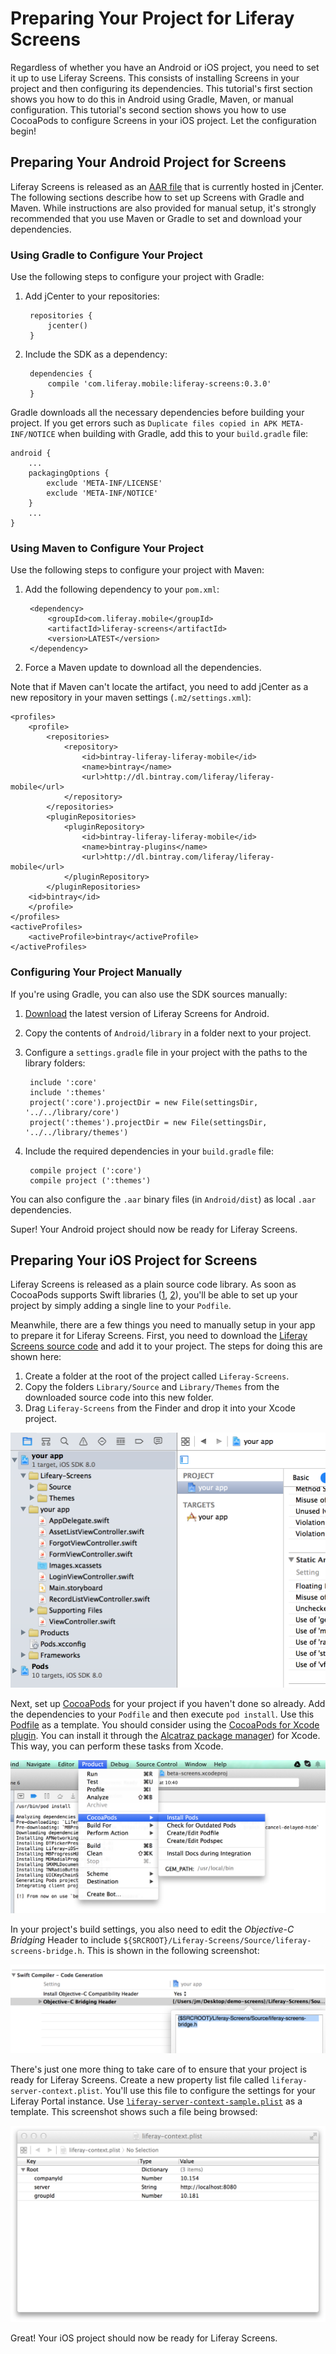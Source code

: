 # Preparing Your Project for Liferay Screens

Regardless of whether you have an Android or iOS project, you need to set it up 
to use Liferay Screens. This consists of installing Screens in your project and 
then configuring its dependencies. This tutorial's first section shows you how 
to do this in Android using Gradle, Maven, or manual configuration. This 
tutorial's second section shows you how to use CocoaPods to configure Screens in 
your iOS project. Let the configuration begin!

## Preparing Your Android Project for Screens

Liferay Screens is released as an [AAR file](http://tools.android.com/tech-docs/new-build-system/aar-format) 
that is currently hosted in jCenter. The following sections describe how to set 
up Screens with Gradle and Maven. While instructions are also provided for 
manual setup, it's strongly recommended that you use Maven or Gradle to set and 
download your dependencies. 

### Using Gradle to Configure Your Project

Use the following steps to configure your project with Gradle:

1. Add jCenter to your repositories:

        repositories {
            jcenter()
        }

2. Include the SDK as a dependency:

        dependencies {
            compile 'com.liferay.mobile:liferay-screens:0.3.0'
        }

Gradle downloads all the necessary dependencies before building your project. If 
you get errors such as `Duplicate files copied in APK META-INF/NOTICE` when 
building with Gradle, add this to your `build.gradle` file:

    android {
        ...
        packagingOptions {	
            exclude 'META-INF/LICENSE'
            exclude 'META-INF/NOTICE'
        }
        ...
    }

### Using Maven to Configure Your Project

Use the following steps to configure your project with Maven:

1. Add the following dependency to your `pom.xml`:

        <dependency>
            <groupId>com.liferay.mobile</groupId>
            <artifactId>liferay-screens</artifactId>
            <version>LATEST</version>
        </dependency>

2. Force a Maven update to download all the dependencies.

Note that if Maven can't locate the artifact, you need to add jCenter as a new 
repository in your maven settings (`.m2/settings.xml`):

    <profiles>
        <profile>
            <repositories>
                <repository>
                    <id>bintray-liferay-liferay-mobile</id>
                    <name>bintray</name>
                    <url>http://dl.bintray.com/liferay/liferay-mobile</url>
                </repository>
            </repositories>
            <pluginRepositories>
                <pluginRepository>
                    <id>bintray-liferay-liferay-mobile</id>
                    <name>bintray-plugins</name>
                    <url>http://dl.bintray.com/liferay/liferay-mobile</url>
                </pluginRepository>
            </pluginRepositories>
	    <id>bintray</id>
        </profile>
    </profiles>
    <activeProfiles>
        <activeProfile>bintray</activeProfile>
    </activeProfiles>

### Configuring Your Project Manually

If you're using Gradle, you can also use the SDK sources manually:

1. [Download](https://github.com/liferay/liferay-screens/releases) the
latest version of Liferay Screens for Android.

2. Copy the contents of `Android/library` in a folder next to your project.

3. Configure a `settings.gradle` file in your project with the paths to the 
library folders:

        include ':core'
        include ':themes'
        project(':core').projectDir = new File(settingsDir, '../../library/core')
        project(':themes').projectDir = new File(settingsDir, '../../library/themes')

4. Include the required dependencies in your `build.gradle` file: 

        compile project (':core')
        compile project (':themes')

You can also configure the `.aar` binary files (in `Android/dist`) as local 
`.aar` dependencies.

Super! Your Android project should now be ready for Liferay Screens. 

## Preparing Your iOS Project for Screens

Liferay Screens is released as a plain source code library. As soon as CocoaPods 
supports Swift libraries ([1](https://github.com/CocoaPods/CocoaPods/pull/2222), [2](https://github.com/CocoaPods/CocoaPods/issues/2272)), 
you'll be able to set up your project by simply adding a single line to your 
`Podfile`. 

Meanwhile, there are a few things you need to manually setup in your app to 
prepare it for Liferay Screens. First, you need to download the 
[Liferay Screens source code](https://github.com/liferay/liferay-screens/archive/master.zip) 
and add it to your project. The steps for doing this are shown here:

1. Create a folder at the root of the project called `Liferay-Screens`.
2. Copy the folders `Library/Source` and `Library/Themes` from the downloaded 
   source code into this new folder.
3. Drag `Liferay-Screens` from the Finder and drop it into your Xcode project.

![This Xcode project has Liferay Screens.](../../images/screens-ios-project-setup.png)

Next, set up [CocoaPods](http://cocoapods.org) for your project if you haven't 
done so already. Add the dependencies to your `Podfile` and then execute 
`pod install`. Use this [Podfile](https://github.com/liferay/liferay-screens/tree/master/ios/Library/Podfile) 
as a template. You should consider using the [CocoaPods for Xcode plugin](https://github.com/kattrali/cocoapods-xcode-plugin). 
You can install it through the [Alcatraz package manager](http://alcatraz.io/)) 
for Xcode. This way, you can perform these tasks from Xcode.

![The CocoaPods for Xcode plugin.](../../images/screens-ios-xcode-cocoapods.png)

In your project's build settings, you also need to edit the 
*Objective-C Bridging* Header to include 
`${SRCROOT}/Liferay-Screens/Source/liferay-screens-bridge.h`. This is shown in 
the following screenshot:

![Objective-C Bridging Header](../../images/screens-ios-project-header.png)

There's just one more thing to take care of to ensure that your project is ready 
for Liferay Screens. Create a new property list file called 
`liferay-server-context.plist`. You'll use this file to configure the settings 
for your Liferay Portal instance. Use [`liferay-server-context-sample.plist`](https://github.com/liferay/liferay-screens/tree/master/ios/Library/Source/liferay-server-context-sample.plist) 
as a template. This screenshot shows such a file being browsed:

![liferay-context.plist file](../../images/screens-ios-liferay-context.png)

Great! Your iOS project should now be ready for Liferay Screens. 
